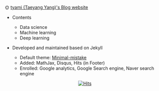 🌞 [tyami (Taeyang Yang)'s Blog website](https://tyami.github.io/)  

- Contents
  - Data science
  - Machine learning
  - Deep learning
  
- Developed and maintained based on Jekyll
  - Default theme: [Minimal-mistake](https://mmistakes.github.io/minimal-mistakes/)
  - Added: MathJax, Disqus, Hits (in Footer)
  - Enrolled: Google analytics, Google Search engine, Naver search engine

<div align=center>
  
[![Hits](https://hits.seeyoufarm.com/api/count/incr/badge.svg?url=https%3A%2F%2Ftyami.github.io&count_bg=%2379C83D&title_bg=%23555555&icon=&icon_color=%23E7E7E7&title=hits&edge_flat=false)](https://hits.seeyoufarm.com)

</div>
